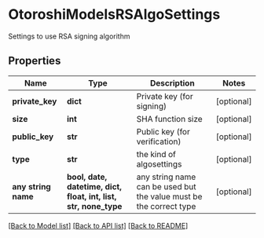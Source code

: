 # OtoroshiModelsRSAlgoSettings

Settings to use RSA signing algorithm

## Properties
Name | Type | Description | Notes
------------ | ------------- | ------------- | -------------
**private_key** | **dict** | Private key (for signing) | [optional] 
**size** | **int** | SHA function size | [optional] 
**public_key** | **str** | Public key (for verification) | [optional] 
**type** | **str** | the kind of algosettings | [optional] 
**any string name** | **bool, date, datetime, dict, float, int, list, str, none_type** | any string name can be used but the value must be the correct type | [optional]

[[Back to Model list]](../README.md#documentation-for-models) [[Back to API list]](../README.md#documentation-for-api-endpoints) [[Back to README]](../README.md)


